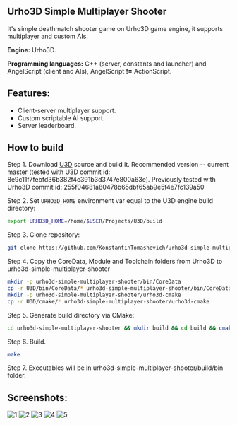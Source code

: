 ## Urho3D Simple Multiplayer Shooter
It's simple deathmatch shooter game on Urho3D game engine, it supports multiplayer and custom AIs.

**Engine:** Urho3D.

**Programming languages:** C++ (server, constants and launcher) and AngelScript (client and AIs), AngelScript **!=** ActionScript.

## Features:
* Client-server multiplayer support.
* Custom scriptable AI support.
* Server leaderboard.

## How to build
Step 1. Download [U3D](https://github.com/u3d-community/U3D) source and build it.
Recommended version -- current master (tested with U3D commit id: 8e9c11f7febfd36b382f4c391b3d3747e800a63e).
Previously tested with Urho3D commit id: 255f04681a80478b65dbf65ab9e5f4e7fc139a50

Step 2. Set `URHO3D_HOME` environment var equal to the U3D engine build directory:

```bash
export URHO3D_HOME=/home/$USER/Projects/U3D/build
```

Step 3. Clone repository:
```bash
git clone https://github.com/KonstantinTomashevich/urho3d-simple-multiplayer-shooter.git
```
Step 4. Copy the CoreData, Module and Toolchain folders from Urho3D to urho3d-simple-multiplayer-shooter
```bash
mkdir -p urho3d-simple-multiplayer-shooter/bin/CoreData
cp -r U3D/bin/CoreData/* urho3d-simple-multiplayer-shooter/bin/CoreData
mkdir -p urho3d-simple-multiplayer-shooter/urho3d-cmake
cp -r U3D/cmake/* urho3d-simple-multiplayer-shooter/urho3d-cmake
```

Step 5. Generate build directory via CMake:
```bash
cd urho3d-simple-multiplayer-shooter && mkdir build && cd build && cmake ..
```
Step 6. Build.
```bash
make
```
Step 7. Executables will be in urho3d-simple-multiplayer-shooter/build/bin folder.

## Screenshots:
![1](https://s30.postimg.org/hxgjgbs8h/image.png)
![2](https://s7.postimg.org/tyiiums4r/image.png)
![3](https://s30.postimg.org/bl1e6hp69/image.png)
![4](https://s30.postimg.org/uen73hne9/image.png)
![5](https://s30.postimg.org/tqeckjooh/image.png)
